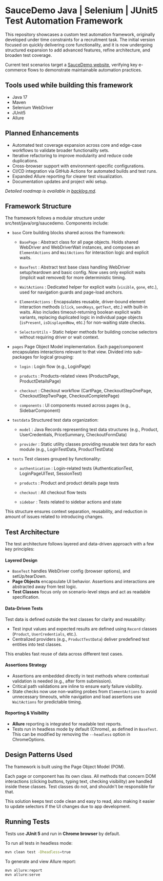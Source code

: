 # SauceDemo Java | Selenium | JUnit5 Test Automation Framework

This repository showcases a custom test automation framework, originally developed under time
constraints
for a recruitment task. The initial version focused on quickly delivering core functionality,
and it is now undergoing structured expansion to add advanced features, refine architecture, and
broaden test coverage.

Current test scenarios target a [SauceDemo website](https://www.saucedemo.com/), verifying key
e-commerce flows to demonstrate maintainable automation practices.

## Tools used while building this framework

- Java 17
- Maven
- Selenium WebDriver
- JUnit5
- Allure

## Planned Enhancements

- Automated test coverage expansion across core and edge-case workflows to validate broader
  functionality sets.
- Iterative refactoring to improve modularity and reduce code duplications.
- Cross-browser support with environment-specific configurations.
- CI/CD integration via GitHub Actions for automated builds and test runs.
- Expanded Allure reporting for clearer test visualization.
- Documentation updates and project wiki setup.

*Detailed roadmap is available in [backlog.md](./backlog.md).*

## Framework Structure

The framework follows a modular structure under src/test/java/org/saucedemo. Components include:

- `base` Core building blocks shared across the framework:

    - `BasePage` : Abstract class for all page objects. Holds shared WebDriver and WebDriverWait instances,
      and composes an `ElementActions` and `WaitActions` for interaction logic and explicit waits.

    - `BaseTest` : Abstract test base class handling WebDriver setup/teardown and basic config. Now uses only
      explicit waits (implicit wait removed) for more deterministic timing.

    - `WaitActions` : Dedicated helper for explicit waits (`visible`, `gone`, etc.), used for navigation
      guards and page-load anchors.

    - `ElementActions` : Encapsulates reusable, driver-bound element interaction methods (`click`, `sendKeys`,
      `getText`, etc.) with built-in waits. Also includes timeout-returning boolean explicit waits variants,
      replacing duplicated logic in individual page objects (`isPresent`, `isDisplayedNow`, etc.) for
      non-waiting state checks.

    - `SelectorUtils` - Static helper methods for building concise selectors without requiring driver or wait
      context.


- `pages` Page Object Model implementation. Each page/component encapsulates interactions relevant to that
  view.
  Divided into sub-packages for logical grouping:

    - `login` : Login flow (e.g., LoginPage)

    - `products` : Products-related views (ProductsPage, ProductDetailsPage)

    - `checkout` : Checkout workflow (CartPage, CheckoutStepOnePage, CheckoutStepTwoPage,
      CheckoutCompletePage)

    - `components` : UI components reused across pages (e.g., SidebarComponent)


- `testdata` Structured test data organization:

    - `model` : Java Records representing test data structures (e.g., Product, UserCredentials,
      PriceSummary, CheckoutFormData)

    - `provider` : Static utility classes providing reusable test data for each module (e.g.,
      LoginTestData, ProductTestData)

- `tests` Test classes grouped by functionality:

    - `authentication` : Login-related tests (AuthenticationTest, LoginPageUITest, SessionTest)

    - `products` : Product and product details page tests

    - `checkout` : All checkout flow tests

    - `sidebar` : Tests related to sidebar actions and state

This structure ensures context separation, reusability, and reduction in amount of issues related to
introducing changes.

## Test Architecture

The test architecture follows layered and data-driven approach with a few key principles:

#### Layered Design

- `BaseTest` handles WebDriver config (browser options), and setUp/tearDown.
- **Page Objects** encapsulate UI behavior. Assertions and interactions are abstracted away from
  test logic.
- **Test Classes** focus only on scenario-level steps and act as readable specification.

#### Data-Driven Tests

Test data is defined outside the test classes for clarity and reusability:

- Test input values and expected results are defined using `Record` classes (`Product`,
  `UserCredentials`, etc.).
- Centralized providers (e.g., `ProductTestData`) deliver predefined test entities into test
  classes.

This enables fast reuse of data across different test cases.

#### Assertions Strategy

- Assertions are embedded directly in test methods where contextual validation is needed (e.g.,
  after form submission).
- Critical path validations are inline to ensure early failure visibility.
- State checks now use non-waiting probes from `ElementActions` to avoid unnecessary timeouts, while
  navigation and load assertions use `WaitActions` for predictable timing.

#### Reporting & Visibility

- **Allure** reporting is integrated for readable test reports.
- Tests run in headless mode by default (Chrome), as defined in `BaseTest`. This can be modified by
  removing the `--headless` option in ChromeOptions.

## Design Patterns Used

The framework is built using the Page Object Model (POM).

Each page or component has its own class.
All methods that concern DOM interactions (clicking buttons, typing text, checking visibility) are
handled inside these classes.
Test classes do not, and shouldn't be responsible for that.

This solution keeps test code clean and easy to read, also making it easier to update selectors if
the UI changes due to app development.

## Running Tests

Tests use **JUnit 5** and run in **Chrome browser** by default.

To run all tests in headless mode:

```bash
mvn clean test -Dheadless=true
```

To generate and view Allure report:

```bash
mvn allure:report
mvn allure:serve
```


